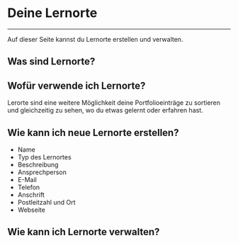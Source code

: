 # Deine Lernorte

- - - 
Auf dieser Seite kannst du Lernorte erstellen und verwalten.

## Was sind Lernorte?

## Wofür verwende ich Lernorte?
Lerorte sind eine weitere Möglichkeit deine Portfolioeinträge zu sortieren und gleichzeitig zu sehen, wo du etwas gelernt oder erfahren hast.

## Wie kann ich neue Lernorte erstellen?

* Name
* Typ des Lernortes
* Beschreibung
* Ansprechperson
* E-Mail
* Telefon
* Anschrift
* Postleitzahl und Ort
* Webseite

## Wie kann ich Lernorte verwalten?
